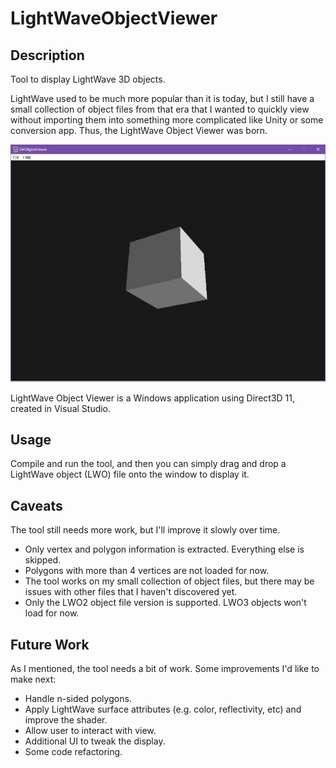 # LightWaveObjectViewer

## Description

Tool to display LightWave 3D objects.

LightWave used to be much more popular than it is today, but I still have a small collection 
of object files from that era that I wanted to quickly view without importing them into 
something more complicated like Unity or some conversion app. Thus, the LightWave Object Viewer was born.

![LightWave Object Viewer window](https://github.com/laubryan/LightWaveObjectViewer/blob/187a66ca4ecc103661771be7c60d40bc36f634b8/Screenshots/Main%20Screenshot.jpg?raw=true)

LightWave Object Viewer is a Windows application using Direct3D 11, created in Visual Studio.


## Usage

Compile and run the tool, and then you can simply drag and drop a LightWave object (LWO) 
file onto the window to display it.

## Caveats

The tool still needs more work, but I'll improve it slowly over time.

- Only vertex and polygon information is extracted. Everything else is skipped.
- Polygons with more than 4 vertices are not loaded for now.
- The tool works on my small collection of object files, but there may be issues with other files that I haven't discovered yet.
- Only the LWO2 object file version is supported. LWO3 objects won't load for now.

## Future Work

As I mentioned, the tool needs a bit of work. Some improvements I'd like to make next:

- Handle n-sided polygons.
- Apply LightWave surface attributes (e.g. color, reflectivity, etc) and improve the shader.
- Allow user to interact with view.
- Additional UI to tweak the display.
- Some code refactoring.
